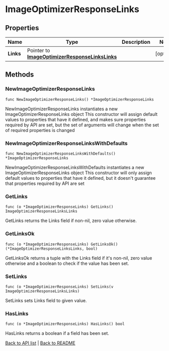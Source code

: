# ImageOptimizerResponseLinks

## Properties

Name | Type | Description | Notes
------------ | ------------- | ------------- | -------------
**Links** | Pointer to [**ImageOptimizerResponseLinksLinks**](ImageOptimizerResponseLinksLinks.md) |  | [optional] 

## Methods

### NewImageOptimizerResponseLinks

`func NewImageOptimizerResponseLinks() *ImageOptimizerResponseLinks`

NewImageOptimizerResponseLinks instantiates a new ImageOptimizerResponseLinks object
This constructor will assign default values to properties that have it defined,
and makes sure properties required by API are set, but the set of arguments
will change when the set of required properties is changed

### NewImageOptimizerResponseLinksWithDefaults

`func NewImageOptimizerResponseLinksWithDefaults() *ImageOptimizerResponseLinks`

NewImageOptimizerResponseLinksWithDefaults instantiates a new ImageOptimizerResponseLinks object
This constructor will only assign default values to properties that have it defined,
but it doesn't guarantee that properties required by API are set

### GetLinks

`func (o *ImageOptimizerResponseLinks) GetLinks() ImageOptimizerResponseLinksLinks`

GetLinks returns the Links field if non-nil, zero value otherwise.

### GetLinksOk

`func (o *ImageOptimizerResponseLinks) GetLinksOk() (*ImageOptimizerResponseLinksLinks, bool)`

GetLinksOk returns a tuple with the Links field if it's non-nil, zero value otherwise
and a boolean to check if the value has been set.

### SetLinks

`func (o *ImageOptimizerResponseLinks) SetLinks(v ImageOptimizerResponseLinksLinks)`

SetLinks sets Links field to given value.

### HasLinks

`func (o *ImageOptimizerResponseLinks) HasLinks() bool`

HasLinks returns a boolean if a field has been set.


[Back to API list](../README.md#documentation-for-api-endpoints) | [Back to README](../README.md)
